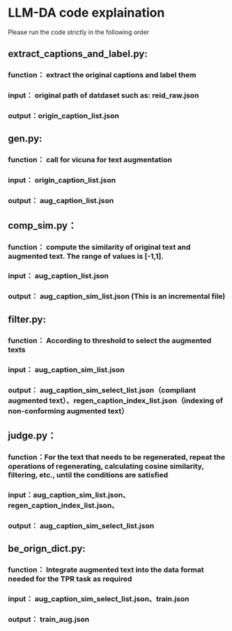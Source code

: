 # LLM-DA code explaination
Please run the code strictly in the following order

## extract_captions_and_label.py: 
### function： extract the original captions and label them
### input： original path of datdaset such as: reid_raw.json
### output：origin_caption_list.json


## gen.py:
### function： call for vicuna for text augmentation
### input： origin_caption_list.json
### output： aug_caption_list.json


## comp_sim.py：
### function： compute the similarity of original text and augmented text. The range of values is [-1,1].
### input： aug_caption_list.json
### output： aug_caption_sim_list.json (This is an incremental file)

## filter.py:
### function： According to threshold to select the augmented texts
### input： aug_caption_sim_list.json
### output： aug_caption_sim_select_list.json（compliant augmented text）、regen_caption_index_list.json（indexing of non-conforming augmented text）

## judge.py：
### function：For the text that needs to be regenerated, repeat the operations of regenerating, calculating cosine similarity, filtering, etc., until the conditions are satisfied
### input：aug_caption_sim_list.json、regen_caption_index_list.json、
### output： aug_caption_sim_select_list.json

## be_orign_dict.py:
### function： Integrate augmented text into the data format needed for the TPR task as required
### input： aug_caption_sim_select_list.json、train.json
### output： train_aug.json


